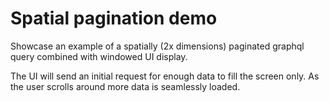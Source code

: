 # Spatial pagination demo

Showcase an example of a spatially (2x dimensions) paginated graphql query
combined with windowed UI display.

The UI will send an initial request for enough data to fill the screen only.
As the user scrolls around more data is seamlessly loaded.
